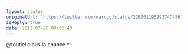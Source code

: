 ```yaml
---
layout: status
originalUrl: 'https://twitter.com/marcgg/status/228061195993747456'
isReply: true
date: 2012-07-25 09:36:40
---
```


@toutielicious la chance ^^
